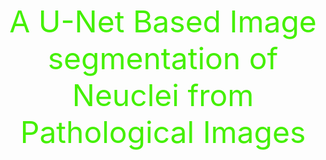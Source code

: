 <p align = center><font size = 10 color = 44f000>A U-Net Based Image segmentation of Neuclei from Pathological Images</font></p>

